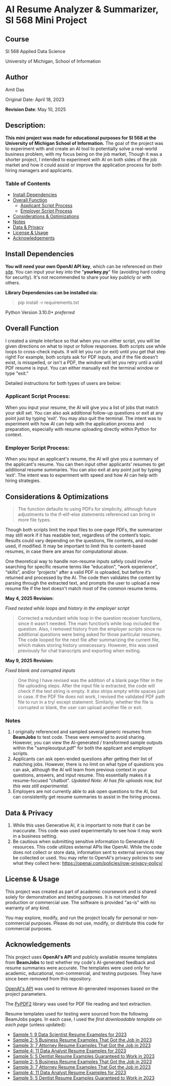 # AI Resume Analyzer & Summarizer, SI 568 Mini Project

## Course
SI 568 Applied Data Science  

University of Michigan, School of Information

## Author
Amit Das

Original Date: April 18, 2023 

**Revision Date**: May 10, 2025 

## Description:
**This mini project was made for educational purposes for SI 568 at the University of Michigan School of Information.** The goal of the project was to experiment with and create an AI tool to potentially solve a real-world business problem, with my focus being on the job market, Though it was a shorter project, I intended to experiment with AI on both sides of the job market and how it could assist or improve the application process for both hiring managers and applicants.

### Table of Contents
- [Install Dependencies](#install-dependencies)
- [Overall Function](#overall-function)
  - [Applicant Script Process](#applicant-script-process)
  - [Employer Script Process](#employer-script-process)
- [Considerations & Optimizations](#considerations--optimizations)
- [Notes](#notes)
- [Data & Privacy](#data--privacy)
- [License & Usage](#license--usage)
- [Acknowledgements](#acknowledgements)

## Install Dependencies 
**You will need your own OpenAI API key**, which can be referenced on their [site](https://openai.com/api/). You can input your key into the "**yourkey.py**" file (avoiding hard coding for security). It's not recommended to share your key publicly or with others.

**Library Dependencies can be installed via:**
> pip install -r requirements.txt

Python Version 3.10.0+ *preferred*

## Overall Function
I created a simple interface so that when you run either script, you will be given directions on what to input or follow responses. Both scripts use while loops to cross-check inputs. It will let you run (or exit) until you get that step right! For example, both scripts ask for PDF inputs, and if the file doesn't exist, is misspelled, or isn't a PDF, the window will let you retry until a valid PDF resume is input. You can either manually exit the terminal window or type "exit."

Detailed instructions for both types of users are below:

### Applicant Script Process:
When you input your resume, the AI will give you a list of jobs that match your skill set. You can also ask additional follow-up questions or exit at any point just by typing 'exit'. You may also quit the terminal. The intent was to experiment with how AI can help with the application process and preparation, especially with resume uploading directly within Python for context. 

### Employer Script Process:
When you input an applicant's resume, the AI will give you a summary of the applicant's resume. You can then input other applicants' resumes to get additional resume summaries. You can also exit at any point just by typing 'exit'. The intent was to experiment with speed and how AI can help with hiring strategies.

## Considerations & Optimizations
> The function defaults to using PDFs for simplicity, although future adjustments to the if-elif-else statements referenced can bring in more file types.

Though both scripts limit the input files to one-page PDFs, the summarizer may still work if it has readable text, regardless of the content’s topic. Results could vary depending on the questions, file contents, and model used, if modified. It may be important to limit this to content-based resumes, in case there are areas for computational abuse.

One theoretical way to handle non-resume inputs safely could involve searching for specific resume terms like “education”, “work experience”, “skills”, and/or “projects” after a valid PDF is uploaded, but before it’s returned and processed by the AI. The code then validates the content by parsing through the extracted text, and prompts the user to upload a new resume file if the text doesn't match most of the common resume terms.

**May 4, 2025 Revision:** 

*Fixed nested while loops and history in the employer script*

> Corrected a redundant while loop in the question receiver functions, since it wasn't needed. The main function’s while loop included the question. Also, I removed history from the employer scripts since no additional questions were being asked for those particular resumes. The code looped for the next file after summarizing the current file, which makes storing history unnecessary. However, this was used previously for chat transcripts and exporting when exiting.

**May 9, 2025 Revision:**

*Fixed blank and corrupted inputs*

> One thing I have revised was the addition of a blank page filter in the file uploading steps. After the input file is extracted, the code will check if the text string is empty. It also strips empty white spaces just in case. If the PDF file does not work, I revised the validated PDF path file to run in a try/ except statement. Similarly, whether the file is corrupted or blank, the user can upload another file or exit.

### Notes
1. I originally referenced and sampled several generic resumes from **BeamJobs** to test code. These were removed to avoid sharing. However, you can view the AI-generated / transformed sample outputs within the "sampleoutput.pdf" for both the applicant and employer scripts.
1. Applicants can ask open-ended questions after getting their list of matching jobs. However, there is no limit on what type of questions you can ask, although the AI will learn from previous context in your questions, answers, and input resume. This essentially makes it a resume-focused "chatbot". *Updated Note: AI has file uploads now, but this was still experimental.*
1. Employers are not currently able to ask open questions to the AI, but can consistently get resume summaries to assist in the hiring process.

## Data & Privacy
1. While this uses Generative AI, it is important to note that it can be inaccurate. This code was used experimentally to see how it may work in a business setting.
1. Be cautious when submitting sensitive information to Generative AI resources. This code utilizes external APIs like OpenAI. While the code does not collect or store data, information sent to external services may be collected or used. You may refer to OpenAI's privacy policies to see what they collect here: https://openai.com/policies/row-privacy-policy/

## License & Usage

This project was created as part of academic coursework and is shared solely for demonstration and testing purposes. It is not intended for production or commercial use. The software is provided "as-is" with no warranty of any kind. 

You may explore, modify, and run the project locally for personal or non-commercial purposes. Please do not use, modify, or distribute this code for commercial purposes.

## Acknowledgements

This project uses **OpenAI's API** and publicly available resume templates from **BeamJobs** to test whether my code's AI-generated feedback and resume summaries were accurate. The templates were used only for academic, educational, non-commercial, and testing purposes. They have since been removed from this repository.

[OpenAI's API](https://openai.com/api/) was used to retrieve AI-generated responses based on the project parameters.

The [PyPDF2](https://pypdf2.readthedocs.io/en/3.x/) library was used for PDF file reading and text extraction.

Resume templates used for testing were sourced from the following BeamJobs pages. In each case, I used the *first downloadable template on each page* (unless updated):

- [Sample 1: 9 Data Scientist Resume Examples for 2023](https://www.beamjobs.com/resumes/data-science-resume-example-guide)
- [Sample 2: 5 Business Resume Examples That Got the Job in 2023](https://www.beamjobs.com/resumes/business-resume-examples)
- [Sample 3: 7 Attorney Resume Examples That Got the Job in 2023](https://www.beamjobs.com/resumes/attorney-resume-examples)
- [Sample 4: 11 Data Analyst Resume Examples for 2023](https://www.beamjobs.com/resumes/data-analyst-resume-examples#writing-your-data-analyst-resume)
- [Sample 5: 5 Dentist Resume Examples Guaranteed to Work in 2023](https://www.beamjobs.com/resumes/dentist-resume-examples)
- [Sample 2: 5 Business Resume Examples That Got the Job in 2023](https://www.beamjobs.com/resumes/business-resume-examples)
- [Sample 3: 7 Attorney Resume Examples That Got the Job in 2023](https://www.beamjobs.com/resumes/attorney-resume-examples)
- [Sample 4: 11 Data Analyst Resume Examples for 2023](https://www.beamjobs.com/resumes/data-analyst-resume-examples#writing-your-data-analyst-resume)
- [Sample 5: 5 Dentist Resume Examples Guaranteed to Work in 2023](https://www.beamjobs.com/resumes/dentist-resume-examples)
